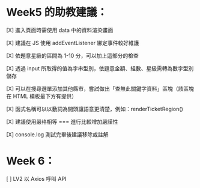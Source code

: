 # Week5 的助教建議：

[X] 進入頁面時需使用 data 中的資料渲染畫面

[X] 建議在 JS 使用 addEventListener 綁定事件較好維護

[X] 依題意星級的區間為 1-10 分，可以加上這部分的檢查

[X] 透過 input 所取得的值為字串型別，依題意金額、組數、星級需轉為數字型別儲存

[X] 可以在搜尋選單添加其他縣市，嘗試做出「查無此關鍵字資料」區塊（該區塊在 HTML 模板最下方有提供）

[X] 函式名稱可以以動詞為開頭讓語意更清楚，例如：renderTicketRegion()

[X] 建議使用嚴格相等 === 進行比較增加嚴謹性

[X] console.log 測試完畢後建議移除或註解

# Week 6：

[ ] LV2 以 Axios 呼叫 API